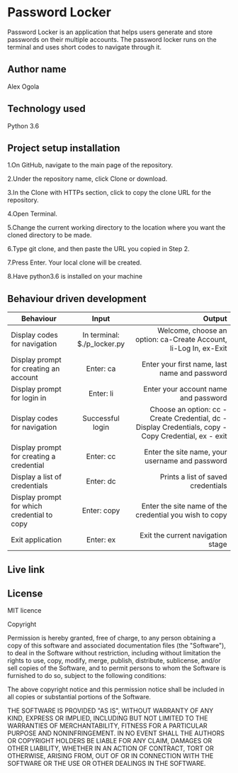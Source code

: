 # Password Locker

Password Locker is an application that helps users generate and store passwords on their multiple accounts. The password locker runs on the terminal and uses short codes to navigate through it.


## Author name

Alex Ogola

## Technology used

Python 3.6

## Project setup installation

1.On GitHub, navigate to the main page of the repository.

2.Under the repository name, click Clone or download.

3.In the Clone with HTTPs section, click  to copy the clone URL for the repository.

4.Open Terminal.

5.Change the current working directory to the location where you want the cloned directory to be made.

6.Type git clone, and then paste the URL you copied in Step 2.

7.Press Enter. Your local clone will be created.

8.Have python3.6 is installed on your machine

## Behaviour driven development
| Behaviour   |      Input     |  Output |
|----------|:-------------:|------:|
| Display codes for navigation| In terminal: $./p_locker.py |   Welcome, choose an option: ca-Create Account, li-Log In, ex-Exit |
| Display prompt for creating an account | Enter: ca |   Enter your first name, last name and password |
| Display prompt for login in | Enter: li |   Enter your account name and password |
| Display codes for navigation | Successful login |   Choose an option: cc - Create Credential, dc - Display Credentials, copy - Copy Credential, ex - exit |
| Display prompt for creating a credential | Enter: cc |   Enter the site name, your username and password |
| Display a list of credentials | Enter: dc |   Prints a list of saved credentials |
| Display prompt for which credential to copy | Enter: copy |   Enter the site name of the credential you wish to copy |
| Exit application | Enter: ex |   Exit the current navigation stage |



## Live link



## License
MIT licence

Copyright <YEAR> <COPYRIGHT HOLDER>

Permission is hereby granted, free of charge, to any person obtaining a copy of this software and associated documentation files (the "Software"), to deal in the Software without restriction, including without limitation the rights to use, copy, modify, merge, publish, distribute, sublicense, and/or sell copies of the Software, and to permit persons to whom the Software is furnished to do so, subject to the following conditions:

The above copyright notice and this permission notice shall be included in all copies or substantial portions of the Software.

THE SOFTWARE IS PROVIDED "AS IS", WITHOUT WARRANTY OF ANY KIND, EXPRESS OR IMPLIED, INCLUDING BUT NOT LIMITED TO THE WARRANTIES OF MERCHANTABILITY, FITNESS FOR A PARTICULAR PURPOSE AND NONINFRINGEMENT. IN NO EVENT SHALL THE AUTHORS OR COPYRIGHT HOLDERS BE LIABLE FOR ANY CLAIM, DAMAGES OR OTHER LIABILITY, WHETHER IN AN ACTION OF CONTRACT, TORT OR OTHERWISE, ARISING FROM, OUT OF OR IN CONNECTION WITH THE SOFTWARE OR THE USE OR OTHER DEALINGS IN THE SOFTWARE.
